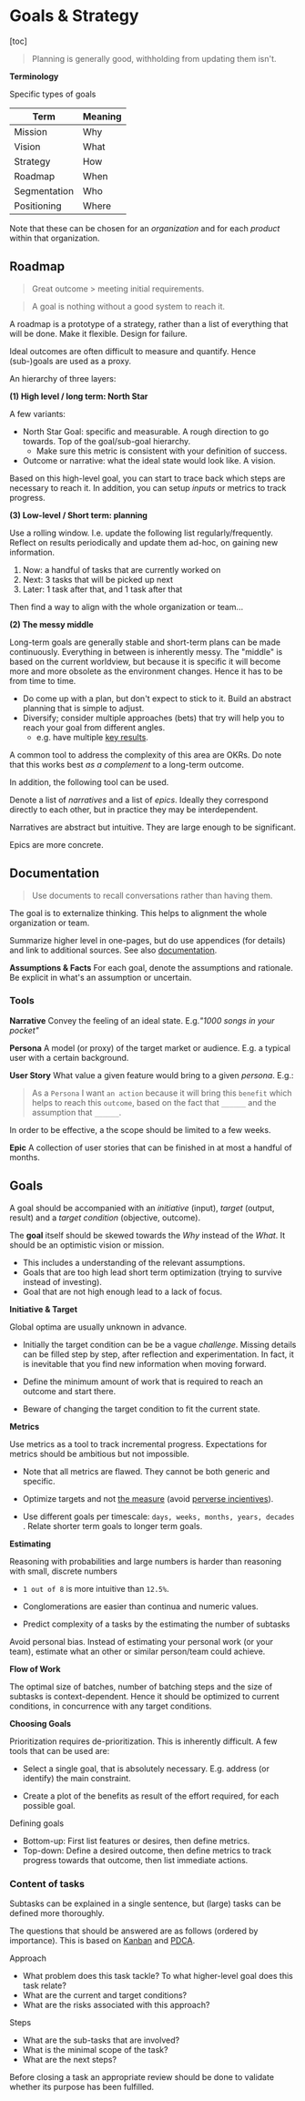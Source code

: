 # Goals & Strategy

[toc]

> Planning is generally good, withholding from updating them isn't.



**Terminology**

Specific types of goals

| Term         | Meaning |
| ------------ | ------- |
| Mission      | Why     |
| Vision       | What    |
| Strategy     | How     |
| Roadmap      | When    |
| Segmentation | Who     |
| Positioning  | Where   |

Note that these can be chosen for an *organization* and for each *product* within that organization.



## Roadmap

> Great outcome > meeting initial requirements.

> A goal is nothing without a good system to reach it.

A roadmap is a prototype of a strategy, rather than a list of everything that will be done. Make it flexible. Design for failure.

Ideal outcomes are often difficult to measure and quantify. Hence (sub-)goals are used as a proxy.



An hierarchy of three layers:

**(1) High level / long term: North Star**

A few variants:

- North Star Goal: specific and measurable. A rough direction to go towards. Top of the goal/sub-goal hierarchy.
    - Make sure this metric is consistent with your definition of success.
- Outcome or narrative: what the ideal state would look like. A vision.

Based on this high-level goal, you can start to trace back which steps are necessary to reach it. In addition, you can setup *inputs* or metrics to track progress.

**(3) Low-level / Short term: planning**

Use a rolling window. I.e. update the following list regularly/frequently. Reflect on results periodically and update them ad-hoc, on gaining new information.

1. Now: a handful of tasks that are currently worked on
2. Next: 3 tasks that will be picked up next
3. Later: 1 task after that, and 1 task after that

Then find a way to align with the whole organization or team...

**(2) The messy middle**

Long-term goals are generally stable and short-term plans can be made continuously. Everything in between is inherently messy. The "middle" is based on the current worldview, but because it is specific it will become more and more obsolete as the environment changes. Hence it has to be from time to time.

- Do come up with a plan, but don't expect to stick to it. Build an abstract planning that is simple to adjust.
- Diversify; consider multiple approaches (bets) that try will help you to reach your goal from different angles.
    - e.g. have multiple [key results](https://en.wikipedia.org/wiki/OKR).

A common tool to address the complexity of this area are OKRs. Do note that this works best *as a complement* to a long-term outcome.

In addition, the following tool can be used.

Denote a list of *narratives* and a list of *epics*. Ideally they correspond directly to each other, but in practice they may be interdependent.

Narratives are abstract but intuitive. They are large enough to be significant.

Epics are more concrete.






## Documentation

> Use documents to recall conversations rather than having them.

The goal is to externalize thinking. This helps to alignment the whole organization or team.

Summarize higher level in one-pages, but do use appendices (for details) and link to additional sources. See also [documentation](documentation.md).

**Assumptions & Facts**
For each goal, denote the assumptions and rationale. Be explicit in what's an assumption or uncertain.



### Tools

**Narrative**
Convey the feeling of an ideal state. E.g.*"1000 songs in your pocket"*

**Persona**
A model (or proxy) of the target market or audience. E.g. a typical user with a certain background.

**User Story**
What value a given feature would bring to a given *persona*. E.g.:

> As a `Persona` I want  `an action` because it will bring this `benefit` which helps to reach this `outcome`, based on the fact that `______`  and the assumption that `______`.

In order to be effective, a the scope should be limited to a few weeks.

**Epic**
A collection of user stories that can be finished in at most a handful of months.



## Goals

A goal should be accompanied with an *initiative* (input), *target* (output, result) and a *target condition* (objective, outcome).



The **goal** itself should be skewed towards the *Why* instead of the *What*. It should be an optimistic vision or mission.
- This includes a understanding of the relevant assumptions.
- Goals that are too high lead short term optimization (trying to survive instead of investing).
- Goal that are not high enough lead to a lack of focus.

**Initiative & Target**

Global optima are usually unknown in advance.

- Initially the target condition can be be a vague *challenge*. Missing details can be filled step by step, after reflection and experimentation. In fact, it is inevitable that you find new information when moving forward.
- Define the minimum amount of work that is required to reach an outcome and start there.

- Beware of changing the target condition to fit the current state.

**Metrics**

Use metrics as a tool to track incremental progress. Expectations for metrics should be ambitious but not impossible.

- Note that all metrics are flawed. They cannot be both generic and specific.
- Optimize targets and not [the measure](https://en.wikipedia.org/wiki/Goodhart%27s_law) (avoid [perverse incientives](https://en.wikipedia.org/wiki/Perverse_incentive)).

- Use different goals per timescale: `days, weeks, months, years, decades `. Relate shorter term goals to longer term goals. 

**Estimating**

Reasoning with probabilities and large numbers is harder than reasoning with small, discrete numbers

- `1 out of 8` is more intuitive than `12.5%`.
- Conglomerations are easier than continua and numeric values.

- Predict complexity of a tasks by the estimating the number of subtasks

Avoid personal bias. Instead of estimating your personal work (or your team), estimate what an other or similar person/team could achieve.

**Flow of Work**

The optimal size of batches, number of batching steps and the size of subtasks is context-dependent. Hence it should be optimized to current conditions, in concurrence with any target conditions.



**Choosing Goals**

Prioritization requires de-prioritization. This is inherently difficult. A few tools that can be used are:

- Select a single goal, that is absolutely necessary. E.g. address (or identify) the main constraint.

- Create a plot of the benefits as result of the effort required, for each possible goal.



Defining goals

- Bottom-up: First list features or desires, then define metrics.
- Top-down: Define a desired outcome, then define metrics to track progress towards that outcome, then list immediate actions. 





### Content of tasks

Subtasks can be explained in a single sentence, but (large) tasks can be defined more thoroughly.

The questions that should be answered are as follows (ordered by importance). This is based on [Kanban](https://en.wikipedia.org/wiki/Kanban) and [PDCA](https://en.wikipedia.org/wiki/PDCA).

Approach

- What problem does this task tackle? To what higher-level goal does this task relate?
- What are the current and target conditions?
- What are the risks associated with this approach?

Steps

- What are the sub-tasks that are involved?
- What is the minimal scope of the task?
- What are the next steps?

Before closing a task an appropriate review should be done to validate whether its purpose has been fulfilled.
